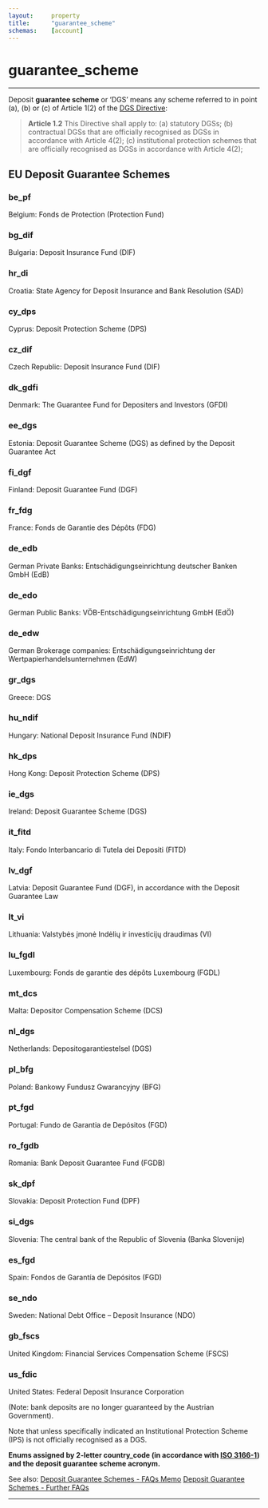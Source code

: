 ```yaml
---
layout:     property
title:      "guarantee_scheme"
schemas:    [account]
---
```


# guarantee_scheme

---

Deposit **guarantee scheme** or ‘DGS’ means any scheme referred to in point (a), (b) or (c) of Article 1(2) of the [DGS Directive][dgs]:

> **Article 1.2**
> This Directive shall apply to:
> (a) statutory DGSs;
> (b) contractual DGSs that are officially recognised as DGSs in accordance with Article 4(2);
> (c) institutional protection schemes that are officially recognised as DGSs in accordance with Article 4(2);

## EU Deposit Guarantee Schemes
### be_pf
Belgium: Fonds de Protection (Protection Fund)

### bg_dif
Bulgaria: Deposit Insurance Fund (DIF)

### hr_di
Croatia: State Agency for Deposit Insurance and Bank Resolution (SAD)

### cy_dps
Cyprus: Deposit Protection Scheme (DPS)

### cz_dif
Czech Republic: Deposit Insurance Fund (DIF)

### dk_gdfi
Denmark: The Guarantee Fund for Depositers and Investors (GFDI)

### ee_dgs
Estonia: Deposit Guarantee Scheme (DGS) as defined by the Deposit Guarantee Act

### fi_dgf
Finland: Deposit Guarantee Fund (DGF)

### fr_fdg
France: Fonds de Garantie des Dépôts (FDG)

### de_edb
German Private Banks: Entschädigungseinrichtung deutscher Banken GmbH (EdB)

### de_edo
German Public Banks: VÖB-Entschädigungseinrichtung GmbH (EdÖ)

### de_edw
German Brokerage companies: Entschädigungseinrichtung der Wertpapierhandelsunternehmen (EdW)

### gr_dgs
Greece: DGS

### hu_ndif
Hungary: National Deposit Insurance Fund (NDIF)

### hk_dps
Hong Kong: Deposit Protection Scheme (DPS)

### ie_dgs
Ireland: Deposit Guarantee Scheme (DGS)

### it_fitd
Italy: Fondo Interbancario di Tutela dei Depositi (FITD)

### lv_dgf
Latvia: Deposit Guarantee Fund (DGF), in accordance with the Deposit Guarantee Law

### lt_vi
Lithuania: Valstybės įmonė Indėlių ir investicijų draudimas (VI)

### lu_fgdl
Luxembourg: Fonds de garantie des dépôts Luxembourg (FGDL)

### mt_dcs
Malta: Depositor Compensation Scheme (DCS)

### nl_dgs
Netherlands: Depositogarantiestelsel (DGS)

### pl_bfg
Poland: Bankowy Fundusz Gwarancyjny (BFG)

### pt_fgd
Portugal: Fundo de Garantia de Depósitos (FGD)

### ro_fgdb
Romania: Bank Deposit Guarantee Fund (FGDB)

### sk_dpf
Slovakia: Deposit Protection Fund (DPF)

### si_dgs
Slovenia: The central bank of the Republic of Slovenia (Banka Slovenije)

### es_fgd
Spain: Fondos de Garantía de Depósitos (FGD)

### se_ndo
Sweden: National Debt Office – Deposit Insurance (NDO)

### gb_fscs
United Kingdom: Financial Services Compensation Scheme (FSCS)

### us_fdic
United States: Federal Deposit Insurance Corporation


(Note: bank deposits are no longer guaranteed by the Austrian Government).

Note that unless specifically indicated an Institutional Protection Scheme (IPS) is not officially recognised as a DGS.

**Enums assigned by 2-letter country_code (in accordance with [ISO 3166-1][iso3166]) and the deposit guarantee scheme acronym.**

See also:
[Deposit Guarantee Schemes - FAQs Memo][2]
[Deposit Guarantee Schemes - Further FAQs][3]

---

[dgs]: http://eur-lex.europa.eu/legal-content/EN/TXT/?uri=CELEX%3A32014L0049
[2]: http://europa.eu/rapid/press-release_MEMO-15-6153_en.htm
[3]: http://europa.eu/rapid/press-release_MEMO-15-6165_en.htm
[iso3166]:  https://en.wikipedia.org/wiki/ISO_3166-1
